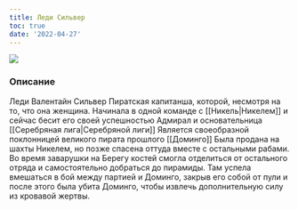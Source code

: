 ```yaml
---
title: Леди Сильвер
toc: true
date: '2022-04-27'
---
```


![](https://i.imgur.com/YqojZcx.png)
### Описание
Леди Валентайн Сильвер
Пиратская капитанша, которой, несмотря на то, что она женщина. 
Начинала в одной команде с [[Никель|Никелем]] и сейчас бесит его своей успешностью
Адмирал и основательница [[Серебряная лига|Серебряной лиги]]
Является своеобразной поклонницей великого пирата прошлого [[Доминго]]
Была продана на шахты Никелем, но позже спасена оттуда вместе с остальными рабами. 
Во время заварушки на Берегу костей смогла отделиться от остального отряда и самостоятельно добраться до пирамиды. Там успела вмешаться в бой между партией и Доминго, закрыв его собой от пули и после этого была убита Доминго, чтобы извлечь дополнительную силу из кровавой жертвы. 